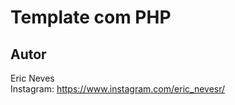 Template com PHP
==========

Autor
----------
Eric Neves  
Instagram: https://www.instagram.com/eric_nevesr/
